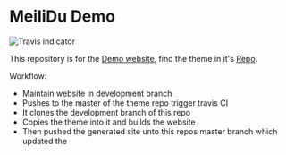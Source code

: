 # MeiliDu Demo

![Travis indicator](https://travis-ci.org/HoverBaum/meilidu-hexo.svg)

This repository is for the [Demo website](https://meilidu.github.io), find the theme in it's [Repo](https://github.com/HoverBaum/meilidu-hexo).

Workflow:

- Maintain website in development branch
- Pushes to the master of the theme repo trigger travis CI
- It clones the development branch of this repo
- Copies the theme into it and builds the website
- Then pushed the generated site unto this repos master branch which updated the
